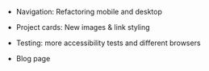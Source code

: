 * Navigation: Refactoring mobile and desktop
* Project cards:  New images & link styling
 
* Testing: more accessibility tests and different browsers

* Blog page